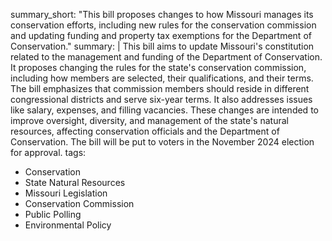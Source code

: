 summary_short: "This bill proposes changes to how Missouri manages its conservation efforts, including new rules for the conservation commission and updating funding and property tax exemptions for the Department of Conservation."
summary: |
  This bill aims to update Missouri's constitution related to the management and funding of the Department of Conservation. It proposes changing the rules for the state's conservation commission, including how members are selected, their qualifications, and their terms. The bill emphasizes that commission members should reside in different congressional districts and serve six-year terms. It also addresses issues like salary, expenses, and filling vacancies. These changes are intended to improve oversight, diversity, and management of the state's natural resources, affecting conservation officials and the Department of Conservation. The bill will be put to voters in the November 2024 election for approval.
tags:
  - Conservation
  - State Natural Resources
  - Missouri Legislation
  - Conservation Commission
  - Public Polling
  - Environmental Policy
